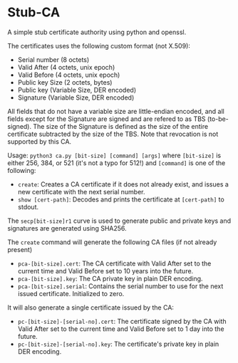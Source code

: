 # Stub-CA
A simple stub certificate authority using python and openssl.

The certificates uses the following custom format (not X.509):
- Serial number (8 octets)
- Valid After (4 octets, unix epoch)
- Valid Before (4 octets, unix epoch)
- Public key Size (2 octets, bytes)
- Public key (Variable Size, DER encoded)
- Signature (Variable Size, DER encoded)

All fields that do not have a variable size are little-endian encoded, and all fields except
for the Signature are signed and are refered to as TBS (to-be-signed). The size of the Signature
is defined as the size of the entire certificate subtracted by the size of the TBS.
Note that revocation is not supported by this CA.

Usage:
`python3 ca.py [bit-size] [command] [args]`
where `[bit-size]` is either 256, 384, or 521 (it's not a typo for 512!) and `[command]` is one of the following:
- `create`: Creates a CA certificate if it does not already exist, and issues a new certificate with the next serial number.
- `show [cert-path]`: Decodes and prints the certificate at `[cert-path]` to stdout.

The `secp[bit-size]r1` curve is used to generate public and private keys
and signatures are generated using SHA256.

The `create` command will generate the following CA files (if not already present)
- `pca-[bit-size].cert`: The CA certificate with Valid After set to the current time and
                         Valid Before set to 10 years into the future.
- `pca-[bit-size].key`: The CA private key in plain DER encoding.
- `pca-[bit-size].serial`: Contains the serial number to use for the next issued certificate.
                           Initialized to zero.

It will also generate a single certificate issued by the CA:
- `pc-[bit-size]-[serial-no].cert`: The certificate signed by the CA with Valid After set
                                    to the current time and Valid Before set to 1 day into
                                    the future.
- `pc-[bit-size]-[serial-no].key`: The certificate's private key in plain DER encoding.
